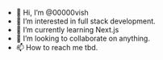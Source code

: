 - 👋 Hi, I’m @00000vish
- 👀 I’m interested in full stack development.
- 🌱 I’m currently learning Next.js
- 💞️ I’m looking to collaborate on anything.
- 📫 How to reach me tbd.

<!---
00000vish/00000vish is a ✨ special ✨ repository because its `README.md` (this file) appears on your GitHub profile.
You can click the Preview link to take a look at your changes.
--->

